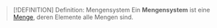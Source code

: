 > [!DEFINITION] Definition: Mengensystem
> Ein **Mengensystem** ist eine [Menge](../Menge.md), deren Elemente alle Mengen sind.